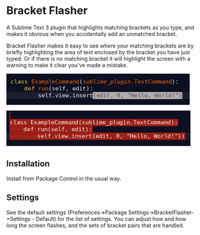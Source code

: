 Bracket Flasher
===============

A Sublime Text 3 plugin that highlights matching brackets as you type, and
makes it obvious when you accidentally add an unmatched bracket.

Bracket Flasher makes it easy to see where your matching brackets are by
briefly highlighting the area of text enclosed by the bracket you have just
typed. Or if there is no matching bracket it will highlight the screen with
a warning to make it clear you've made a mistake.

![Screenshot](screenshot.png)

## Installation
Install from Package Control in the usual way.

## Settings
See the default settings (Preferences->Package Settings->BracketFlasher->Settings - Default) for the list of settings.
You can adjust how and how long the screen flashes, and the sets of bracket pairs that are handled.
